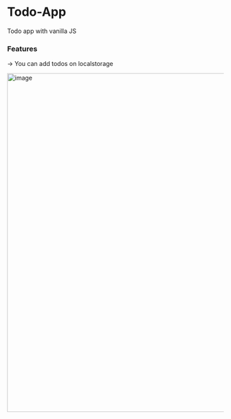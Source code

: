 # Todo-App
Todo app with vanilla JS

### Features
-> You can add todos on localstorage

<img width="789" alt="image" src="https://user-images.githubusercontent.com/71879084/166232995-dc3c0e5f-42d4-4099-b639-c6423f37d21b.png">


